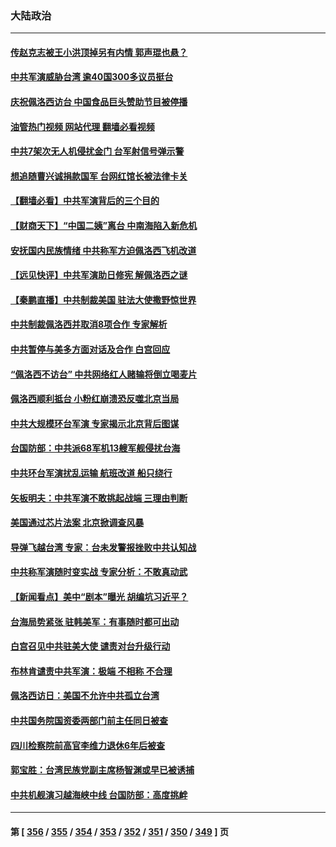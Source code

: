 ### 大陆政治
---
#### [传赵克志被王小洪顶掉另有内情 郭声琨也悬？](../../pages/ncid277/n13797042.md?08062045) 
#### [中共军演威胁台湾 逾40国300多议员挺台](../../pages/ncid277/n13796826.md?08062045) 
#### [庆祝佩洛西访台 中国食品巨头赞助节目被停播](../../pages/ncid277/n13796995.md?08062045) 
#### [油管热门视频 网站代理 翻墙必看视频](http://209.222.30.114:81/youtube.html?08062045)
#### [中共7架次无人机侵扰金门 台军射信号弹示警](../../pages/ncid277/n13796772.md?08062045) 
#### [想追随曹兴诚捐款国军 台网红馆长被法律卡关](../../pages/ncid277/n13796722.md?08062045) 
#### [【翻墙必看】中共军演背后的三个目的](../../pages/ncid277/n13796765.md?08062045) 
#### [【财商天下】“中国二姨”离台 中南海陷入新危机](../../pages/ncid277/n13796698.md?08062045) 
#### [安抚国内民族情绪 中共称军方迫佩洛西飞机改道](../../pages/ncid277/n13796600.md?08062045) 
#### [【远见快评】中共军演助日修宪 解佩洛西之谜](../../pages/ncid277/n13796695.md?08062045) 
#### [【秦鹏直播】中共制裁美国 驻法大使撒野惊世界](../../pages/ncid277/n13796673.md?08062045) 
#### [中共制裁佩洛西并取消8项合作 专家解析](../../pages/ncid277/n13796508.md?08062045) 
#### [中共暂停与美多方面对话及合作 白宫回应](../../pages/ncid277/n13796660.md?08062045) 
#### [“佩洛西不访台” 中共网络红人赌输将倒立喝麦片](../../pages/ncid277/n13796636.md?08062045) 
#### [佩洛西顺利抵台 小粉红崩溃恐反噬北京当局](../../pages/ncid277/n13796449.md?08062045) 
#### [中共大规模环台军演 专家揭示北京背后图谋](../../pages/ncid277/n13796523.md?08062045) 
#### [台国防部：中共派68军机13艘军舰侵扰台海](../../pages/ncid277/n13796455.md?08062045) 
#### [中共环台军演扰乱运输 航班改道 船只绕行](../../pages/ncid277/n13796504.md?08062045) 
#### [矢板明夫：中共军演不敢挑起战端 三理由判断](../../pages/ncid277/n13796199.md?08062045) 
#### [美国通过芯片法案 北京掀调查风暴](../../pages/ncid277/n13796506.md?08062045) 
#### [导弹飞越台湾 专家：台未发警报挫败中共认知战](../../pages/ncid277/n13796119.md?08062045) 
#### [中共称军演随时变实战 专家分析：不敢真动武](../../pages/ncid277/n13796365.md?08062045) 
#### [【新闻看点】美中“剧本”曝光 胡编坑习近平？](../../pages/ncid277/n13795860.md?08062045) 
#### [台海局势紧张 驻韩美军：有事随时都可出动](../../pages/ncid277/n13796391.md?08062045) 
#### [白宫召见中共驻美大使 谴责对台升级行动](../../pages/ncid277/n13796385.md?08062045) 
#### [布林肯谴责中共军演：极端 不相称 不合理](../../pages/ncid277/n13796366.md?08062045) 
#### [佩洛西访日：美国不允许中共孤立台湾](../../pages/ncid277/n13796343.md?08062045) 
#### [中共国务院国资委两部门前主任同日被查](../../pages/ncid277/n13796321.md?08062045) 
#### [四川检察院前高官李维力退休6年后被查](../../pages/ncid277/n13796239.md?08062045) 
#### [郭宝胜：台湾民族党副主席杨智渊或早已被诱捕](../../pages/ncid277/n13796167.md?08062045) 
#### [中共机舰演习越海峡中线 台国防部：高度挑衅](../../pages/ncid277/n13796120.md?08062045) 

---
#### 第 [ [356](./356.md?08062045) / [355](./355.md?08062045) / [354](./354.md?08062045) / [353](./353.md?08062045) / [352](./352.md?08062045) / [351](./351.md?08062045) / [350](./350.md?08062045) / [349](./349.md?08062045) ] 页
